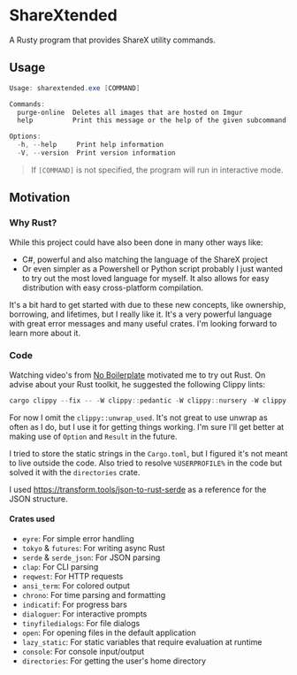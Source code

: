 # ShareXtended

A Rusty program that provides ShareX utility commands.

## Usage

```ps1
Usage: sharextended.exe [COMMAND]

Commands:
  purge-online  Deletes all images that are hosted on Imgur
  help          Print this message or the help of the given subcommand(s)

Options:
  -h, --help     Print help information
  -V, --version  Print version information
```
> If `[COMMAND]` is not specified, the program will run in interactive mode.

## Motivation

### Why Rust?
While this project could have also been done in many other ways like:
- C#, powerful and also matching the language of the ShareX project
- Or even simpler as a Powershell or Python script probably
I just wanted to try out the most loved language for myself. It also allows for easy distribution with easy cross-platform compilation.

It's a bit hard to get started with due to these new concepts, like ownership, borrowing, and lifetimes, but I really like it.
It's a very powerful language with great error messages and many useful crates. I'm looking forward to learn more about it.

### Code
Watching video's from [No Boilerplate](https://www.youtube.com/c/NoBoilerplate) motivated me to try out Rust. On advise about your Rust toolkit, he suggested the following Clippy lints:

```ps1
cargo clippy --fix -- -W clippy::pedantic -W clippy::nursery -W clippy::unwrap_used -W clippy::expect_used
```

For now I omit the `clippy::unwrap_used`. It's not great to use unwrap as often as I do, but I use it for getting things working. I'm sure I'll get better at making use of `Option` and `Result` in the future.

I tried to store the static strings in the `Cargo.toml`, but I figured it's not meant to live outside the code. Also tried to resolve `%USERPROFILE%` in the code but solved it with the `directories` crate.

I used https://transform.tools/json-to-rust-serde as a reference for the JSON structure.

#### Crates used
- `eyre`: For simple error handling
- `tokyo` & `futures`: For writing async Rust
- `serde` & `serde_json`: For JSON parsing
- `clap`: For CLI parsing
- `reqwest`: For HTTP requests
- `ansi_term`: For colored output
- `chrono`: For time parsing and formatting
- `indicatif`: For progress bars
- `dialoguer`: For interactive prompts
- `tinyfiledialogs`: For file dialogs
- `open`: For opening files in the default application
- `lazy_static`: For static variables that require evaluation at runtime
- `console`: For console input/output
- `directories`: For getting the user's home directory
